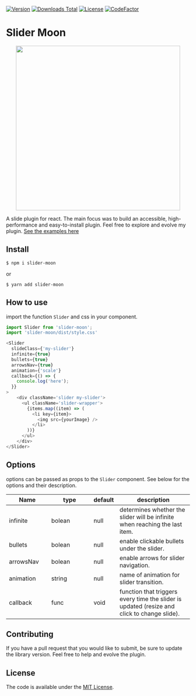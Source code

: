 [![Version](https://img.shields.io/npm/v/slider-moon.svg)](https://www.npmjs.com/package/slider-moon)
[![Downloads Total](https://img.shields.io/npm/dt/slider-moon.svg)](https://www.npmjs.com/package/slider-moon)
[![License](https://img.shields.io/badge/License-MIT-yellow.svg)](https://github.com/escabora/slider-moon/blob/main/LICENSE.md)
[![CodeFactor](https://www.codefactor.io/repository/github/escabora/slider-moon/badge)](https://www.codefactor.io/repository/github/escabora/slider-moon)

# Slider Moon

<p align="center">
<img  width='450px' style='display:block; margin:0 auto;' src='https://raw.githubusercontent.com/escabora/slider-moon/main/examples/src/images/moon-flat-design.png' />
</p>

A slide plugin for react. The main focus was to build an accessible, high-performance and easy-to-install plugin. Feel free to explore and evolve my plugin.
[See the examples here](https://slider-moon.netlify.app/)


## Install

`$ npm i slider-moon`

or

`$ yarn add slider-moon`

## How to use

import the function `Slider` and css in your component.

```javascript
import Slider from 'slider-moon';
import 'slider-moon/dist/style.css'

<Slider
  slideClass={'my-slider'}
  infinite={true}
  bullets={true}
  arrowsNav={true}
  animation={'scale'}
  callback={() => {
    console.log('here');
  }}
>
    <div className='slider my-slider'>
      <ul className='slider-wrapper'>
        {items.map((item) => (
          <li key={item}>
            <img src={yourImage} />
          </li>
        ))}
      </ul>
    </div>
</Slider>
```
## Options

options can be passed as props to the `Slider` component. See below for the options and their description.

<table class="table table-bordered table-striped">
	<thead>
		<tr>
			<th style="width: 100px;">Name</th>
			<th style="width: 100px;">type</th>
			<th style="width: 50px;">default</th>
			<th>description</th>
		</tr>
	</thead>
	<tbody>
		<tr>
			<td>infinite</td>
			<td>bolean</td>
			<td>null</td>
			<td>determines whether the slider will be infinite when reaching the last item.</td>
		</tr>
    <tr>
			<td>bullets</td>
			<td>bolean</td>
			<td>null</td>
			<td>enable clickable bullets under the slider.</td>
		</tr>
    <tr>
			<td>arrowsNav</td>
			<td>bolean</td>
			<td>null</td>
			<td>enable arrows for slider navigation.</td>
		</tr>
    <tr>
			<td>animation</td>
			<td>string</td>
			<td>null</td>
			<td>name of animation for slider transition.</td>
		</tr>
    <tr>
			<td>callback</td>
			<td>func</td>
			<td>void</td>
			<td>function that triggers every time the slider is updated (resize and click to change slide).</td>
		</tr>
	</tbody>
</table>

## Contributing
If you have a pull request that you would like to submit, be sure to update the library version. Feel free to help and evolve the plugin.
## License

The code is available under the [MIT License](LICENSE.md).
